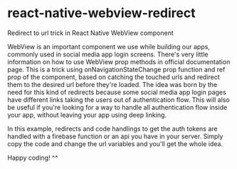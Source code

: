# react-native-webview-redirect
Redirect to url trick in React Native WebView component

WebView is an important component we use while building our apps, commonly used in social media app login screens. There's very little information on how to use WebView prop methods in official documentation page. This is a trick using onNavigationStateChange prop function and ref prop of the component, based on catching the touched urls and redirect them to the desired url before they're loaded. The idea was born by the need for this kind of redirects because some social media app login pages have different links taking the users out of authentication flow. This will also be useful if you're looking for a way to handle all authentication flow inside your app, without leaving your app using deep linking.

In this example, redirects and code handlings to get the auth tokens are handled with a firebase function or an api you have in your server. Simply copy the code and change the url variables and you'll get the whole idea.

Happy coding! ^^
